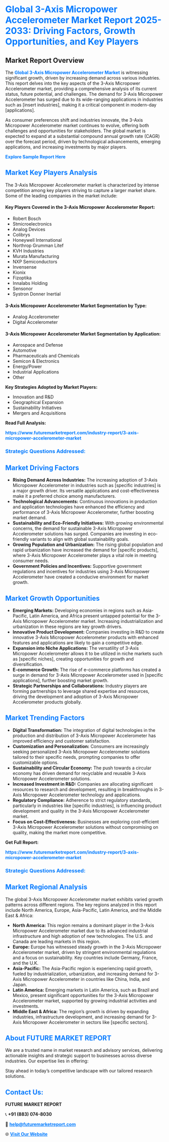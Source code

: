 <h1 style="color: #007BFF;">Global 3-Axis Micropower Accelerometer Market Report 2025-2033: Driving Factors, Growth Opportunities, and Key Players</h1>

<section id="overview">
<h2>Market Report Overview</h2>
<p>The <a href="https://www.futuremarketreport.com/industry-report/3-axis-micropower-accelerometer-market" style="color: #007BFF; text-decoration: none;"><strong>Global 3-Axis Micropower Accelerometer Market</strong></a> is witnessing significant growth, driven by increasing demand across various industries. This report delves into the key aspects of the 3-Axis Micropower Accelerometer market, providing a comprehensive analysis of its current status, future potential, and challenges. The demand for 3-Axis Micropower Accelerometer has surged due to its wide-ranging applications in industries such as [insert industries], making it a critical component in modern-day [applications].</p>
<p>As consumer preferences shift and industries innovate, the 3-Axis Micropower Accelerometer market continues to evolve, offering both challenges and opportunities for stakeholders. The global market is expected to expand at a substantial compound annual growth rate (CAGR) over the forecast period, driven by technological advancements, emerging applications, and increasing investments by major players.</p>
</section>

<section id="overview">
<p><a href="https://www.futuremarketreport.com/request-sample/reportId=83789" style="color: #007BFF; text-decoration: none;"><strong>Explore Sample Report Here</strong></a></p>
</section>

<section id="key-players">
<h2 style="color: #007BFF;">Market Key Players Analysis</h2>
<p>The 3-Axis Micropower Accelerometer market is characterized by intense competition among key players striving to capture a larger market share. Some of the leading companies in the market include:</p>
<h4>Key Players Covered in the 3-Axis Micropower Accelerometer Report:</h4>
<ul><li>Robert Bosch</li><li>Stmicroelectronics</li><li>Analog Devices</li><li>Colibrys</li><li>Honeywell International</li><li>Northrop Grumman Litef</li><li>KVH Industries</li><li>Murata Manufacturing</li><li>NXP Semiconductors</li><li>Invensense</li><li>Kionix</li><li>Fizoptika</li><li>Innalabs Holding</li><li>Sensonor</li><li>Systron Donner Inertial</li></ul>
<h4>3-Axis Micropower Accelerometer Market Segmentation by Type:</h4>
<ul><li>Analog Accelerometer</li><li>Digital Accelerometer</li></ul>

<h4>3-Axis Micropower Accelerometer Market Segmentation by Application:</h4>
<ul><li>Aerospace and Defense</li><li>Automotive</li><li>Pharmaceuticals and Chemicals</li><li>Semicon &amp; Electronics</li><li>Energy/Power</li><li>Industrial Applications</li><li>Other</li></ul>
<p><strong>Key Strategies Adopted by Market Players:</strong></p>
<ul>
<li>Innovation and R&D</li>
<li>Geographical Expansion</li>
<li>Sustainability Initiatives</li>
<li>Mergers and Acquisitions</li>
</ul>
</section>

<section>
<p><strong>Read Full Analysis: </strong></p><a href="https://www.futuremarketreport.com/industry-report/3-axis-micropower-accelerometer-market" style="color: #007BFF; text-decoration: none;"><strong>https://www.futuremarketreport.com/industry-report/3-axis-micropower-accelerometer-market</strong></a>
<h3 style="color: #007BFF;">Strategic Questions Addressed:</h3>
</section>

<section id="driving-factors">
<h2 style="color: #007BFF;">Market Driving Factors</h2>
<ul>
<li><strong>Rising Demand Across Industries:</strong> The increasing adoption of 3-Axis Micropower Accelerometer in industries such as [specific industries] is a major growth driver. Its versatile applications and cost-effectiveness make it a preferred choice among manufacturers.</li>
<li><strong>Technological Advancements:</strong> Continuous innovations in production and application technologies have enhanced the efficiency and performance of 3-Axis Micropower Accelerometer, further boosting market demand.</li>
<li><strong>Sustainability and Eco-Friendly Initiatives:</strong> With growing environmental concerns, the demand for sustainable 3-Axis Micropower Accelerometer solutions has surged. Companies are investing in eco-friendly variants to align with global sustainability goals.</li>
<li><strong>Growing Population and Urbanization:</strong> The rising global population and rapid urbanization have increased the demand for [specific products], where 3-Axis Micropower Accelerometer plays a vital role in meeting consumer needs.</li>
<li><strong>Government Policies and Incentives:</strong> Supportive government regulations and incentives for industries using 3-Axis Micropower Accelerometer have created a conducive environment for market growth.</li>
</ul>
</section>

<section id="growth-opportunities">
<h2 style="color: #007BFF;">Market Growth Opportunities</h2>
<ul>
<li><strong>Emerging Markets:</strong> Developing economies in regions such as Asia-Pacific, Latin America, and Africa present untapped potential for the 3-Axis Micropower Accelerometer market. Increasing industrialization and urbanization in these regions are key growth drivers.</li>
<li><strong>Innovative Product Development:</strong> Companies investing in R&D to create innovative 3-Axis Micropower Accelerometer products with enhanced features and applications are likely to gain a competitive edge.</li>
<li><strong>Expansion into Niche Applications:</strong> The versatility of 3-Axis Micropower Accelerometer allows it to be utilized in niche markets such as [specific niches], creating opportunities for growth and diversification.</li>
<li><strong>E-commerce Growth:</strong> The rise of e-commerce platforms has created a surge in demand for 3-Axis Micropower Accelerometer used in [specific applications], further boosting market growth.</li>
<li><strong>Strategic Partnerships and Collaborations:</strong> Industry players are forming partnerships to leverage shared expertise and resources, driving the development and adoption of 3-Axis Micropower Accelerometer products globally.</li>
</ul>
</section>

<section id="trending-factors">
<h2 style="color: #007BFF;">Market Trending Factors</h2>
<ul>
<li><strong>Digital Transformation:</strong> The integration of digital technologies in the production and distribution of 3-Axis Micropower Accelerometer has improved efficiency and customer satisfaction.</li>
<li><strong>Customization and Personalization:</strong> Consumers are increasingly seeking personalized 3-Axis Micropower Accelerometer solutions tailored to their specific needs, prompting companies to offer customizable options.</li>
<li><strong>Sustainability and Circular Economy:</strong> The push towards a circular economy has driven demand for recyclable and reusable 3-Axis Micropower Accelerometer solutions.</li>
<li><strong>Increased Investment in R&D:</strong> Companies are allocating significant resources to research and development, resulting in breakthroughs in 3-Axis Micropower Accelerometer technology and applications.</li>
<li><strong>Regulatory Compliance:</strong> Adherence to strict regulatory standards, particularly in industries like [specific industries], is influencing product development and quality in the 3-Axis Micropower Accelerometer market.</li>
<li><strong>Focus on Cost-Effectiveness:</strong> Businesses are exploring cost-efficient 3-Axis Micropower Accelerometer solutions without compromising on quality, making the market more competitive.</li>
</ul>
</section>

<section>
<p><strong>Get Full Report: </strong></p><a href="https://www.futuremarketreport.com/industry-report/3-axis-micropower-accelerometer-market" style="color: #007BFF; text-decoration: none;"><strong>https://www.futuremarketreport.com/industry-report/3-axis-micropower-accelerometer-market</strong></a>
<h3 style="color: #007BFF;">Strategic Questions Addressed:</h3>
</section>


<section id="regional-analysis">
<h2 style="color: #007BFF;">Market Regional Analysis</h2>
<p>The global 3-Axis Micropower Accelerometer market exhibits varied growth patterns across different regions. The key regions analyzed in this report include North America, Europe, Asia-Pacific, Latin America, and the Middle East & Africa:</p>
<ul>
<li><strong>North America:</strong> This region remains a dominant player in the 3-Axis Micropower Accelerometer market due to its advanced industrial infrastructure and high adoption of new technologies. The U.S. and Canada are leading markets in this region.</li>
<li><strong>Europe:</strong> Europe has witnessed steady growth in the 3-Axis Micropower Accelerometer market, driven by stringent environmental regulations and a focus on sustainability. Key countries include Germany, France, and the U.K.</li>
<li><strong>Asia-Pacific:</strong> The Asia-Pacific region is experiencing rapid growth, fueled by industrialization, urbanization, and increasing demand for 3-Axis Micropower Accelerometer in countries like China, India, and Japan.</li>
<li><strong>Latin America:</strong> Emerging markets in Latin America, such as Brazil and Mexico, present significant opportunities for the 3-Axis Micropower Accelerometer market, supported by growing industrial activities and investments.</li>
<li><strong>Middle East & Africa:</strong> The region’s growth is driven by expanding industries, infrastructure development, and increasing demand for 3-Axis Micropower Accelerometer in sectors like [specific sectors].</li>
</ul>
</section>

<footer>
<h2 style="color: #007BFF;">About FUTURE MARKET REPORT</h2>
<p>We are a trusted name in market research and advisory services, delivering actionable insights and strategic support to businesses across diverse industries. Our expertise lies in offering:</p>

<p>Stay ahead in today’s competitive landscape with our tailored research solutions.</p>

<h2 style="color: #007BFF;">Contact Us:</h2>
<p><strong>FUTURE MARKET REPORT</strong></p>
<p>📞 <strong>+91 (883) 074-8030</strong></p>
<p>📧 <strong><a href="mailto:help@futuremarketreport.com" style="color: #007BFF;">help@futuremarketreport.com</a></strong></p>
<p>🌐 <strong><a href="https://www.futuremarketreport.com/" style="color: #007BFF;">Visit Our Website</a></strong></p>
</footer>